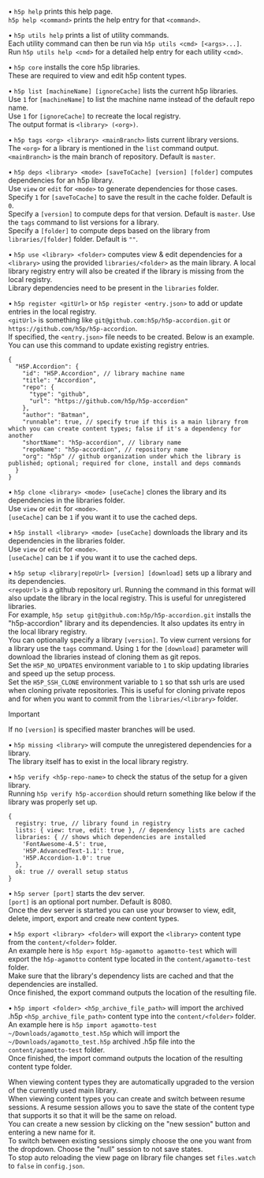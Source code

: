 • `h5p help` prints this help page.  
`h5p help <command>` prints the help entry for that `<command>`.  

• `h5p utils help` prints a list of utility commands.  
Each utility command can then be run via `h5p utils <cmd> [<args>...]`.  
Run `h5p utils help <cmd>` for a detailed help entry for each utility `<cmd>`.  

• `h5p core` installs the core h5p libraries.  
These are required to view and edit h5p content types.  

• `h5p list [machineName] [ignoreCache]` lists the current h5p libraries.  
Use `1` for `[machineName]` to list the machine name instead of the default repo name.  
Use `1` for `[ignoreCache]` to recreate the local registry.  
The output format is `<library> (<org>)`.  

• `h5p tags <org> <library> <mainBranch>` lists current library versions.  
The `<org>` for a library is mentioned in the `list` command output.  
`<mainBranch>` is the main branch of repository. Default is `master`.  

• `h5p deps <library> <mode> [saveToCache] [version] [folder]` computes dependencies for an h5p library.  
Use `view` or `edit` for `<mode>` to generate dependencies for those cases.  
Specify `1` for `[saveToCache]` to save the result in the cache folder. Default is `0`.  
Specify a `[version]` to compute deps for that version. Default is `master`. Use the `tags` command to list versions for a library.  
Specify a `[folder]` to compute deps based on the library from `libraries/[folder]` folder. Default is `""`.  

• `h5p use <library> <folder>` computes view & edit dependencies for a `<library>` using the provided `libraries/<folder>` as the main library. A local library registry entry will also be created if the library is missing from the local registry.  
Library dependencies need to be present in the `libraries` folder.

• `h5p register <gitUrl>` or `h5p register <entry.json>` to add or update entries in the local registry.  
`<gitUrl>` is something like `git@github.com:h5p/h5p-accordion.git` or `https://github.com/h5p/h5p-accordion`.  
If specified, the `<entry.json>` file needs to be created. Below is an example.  
You can use this command to update existing registry entries.
```
{
  "H5P.Accordion": {
    "id": "H5P.Accordion", // library machine name
    "title": "Accordion",
    "repo": {
      "type": "github",
      "url": "https://github.com/h5p/h5p-accordion"
    },
    "author": "Batman",
    "runnable": true, // specify true if this is a main library from which you can create content types; false if it's a dependency for another
    "shortName": "h5p-accordion", // library name
    "repoName": "h5p-accordion", // repository name
    "org": "h5p" // github organization under which the library is published; optional; required for clone, install and deps commands
  }
}
```

• `h5p clone <library> <mode> [useCache]` clones the library and its dependencies in the libraries folder.  
Use `view` or `edit` for `<mode>`.  
`[useCache]` can be `1` if you want it to use the cached deps.  

• `h5p install <library> <mode> [useCache]` downloads the library and its dependencies in the libraries folder.  
Use `view` or `edit` for `<mode>`.  
`[useCache]` can be `1` if you want it to use the cached deps.  

• `h5p setup <library|repoUrl> [version] [download]` sets up a library and its dependencies.  
`<repoUrl>` is a github repository url. Running the command in this format will also update the library in the local registry. This is useful for unregistered libraries.  
For example, `h5p setup git@github.com:h5p/h5p-accordion.git` installs the "h5p-accordion" library and its dependencies. It also updates its entry in the local library registry.  
You can optionally specify a library `[version]`. To view current versions for a library use the `tags` command.
Using `1` for the `[download]` parameter will download the libraries instead of cloning them as git repos.  
Set the `H5P_NO_UPDATES` environment variable to `1` to skip updating libraries and speed up the setup process.  
Set the `H5P_SSH_CLONE` environment variable to `1` so that ssh urls are used when cloning private repositories. This is useful for cloning private repos and for when you want to commit from the `libraries/<library>` folder.  
> [!IMPORTANT]
> If no `[version]` is specified master branches will be used.  

• `h5p missing <library>` will compute the unregistered dependencies for a library.  
The library itself has to exist in the local library registry.  

• `h5p verify <h5p-repo-name>` to check the status of the setup for a given library.  
Running `h5p verify h5p-accordion` should return something like below if the library was properly set up.  
```
{
  registry: true, // library found in registry
  lists: { view: true, edit: true }, // dependency lists are cached
  libraries: { // shows which dependencies are installed
    'FontAwesome-4.5': true,
    'H5P.AdvancedText-1.1': true,
    'H5P.Accordion-1.0': true
  },
  ok: true // overall setup status
}
```

• `h5p server [port]` starts the dev server.  
`[port]` is an optional port number. Default is 8080.  
Once the dev server is started you can use your browser to view, edit, delete, import, export and create new content types.  

• `h5p export <library> <folder>` will export the `<library>` content type from the `content/<folder>` folder.  
An example here is `h5p export h5p-agamotto agamotto-test` which will export the `h5p-agamotto` content type located in the `content/agamotto-test` folder.  
Make sure that the library's dependency lists are cached and that the dependencies are installed.  
Once finished, the export command outputs the location of the resulting file.  

• `h5p import <folder> <h5p_archive_file_path>` will import the archived .h5p `<h5p_archive_file_path>` content type into the `content/<folder>` folder.  
An example here is `h5p import agamotto-test ~/Downloads/agamotto_test.h5p` which will import the `~/Downloads/agamotto_test.h5p` archived .h5p file into the `content/agamotto-test` folder.  
Once finished, the import command outputs the location of the resulting content type folder.  

 When viewing content types they are automatically upgraded to the version of the currently used main library.  
 When viewing content types you can create and switch between resume sessions. A resume session allows you to save the state of the content type that supports it so that it will be the same on reload.  
 You can create a new session by clicking on the "new session" button and entering a new name for it.  
 To switch between existing sessions simply choose the one you want from the dropdown. Choose the "null" session to not save states.  
 To stop auto reloading the view page on library file changes set `files.watch` to `false` in `config.json`.  
